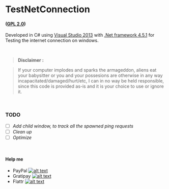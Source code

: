 # TestNetConnection
#### ([GPL 2.0](https://www.gnu.org/licenses/gpl-2.0.html))
Developed in C# using [Visual Studio 2013](https://www.visualstudio.com) with [.Net framework 4.5.1](https://www.microsoft.com/en-us/download/details.aspx?id=42643) for Testing the internet connection on windows.

<br>

> **Disclaimer :**

> If your computer implodes and sparks the armageddon, aliens eat your babysitter or you and your possesions are otherwise in any way incapacitated/damaged/hurt/etc, I can in no way be held responsible, since this code is provided as-is and it is your choice to use or ignore it.

<br>

### TODO
- [ ] *Add child window, to track all the spawned ping requests*
- [ ] *Clean up*
- [ ] *Optimize*

<br>

#### Help me
- PayPal [![alt text](https://www.paypalobjects.com/en_GB/i/btn/btn_donate_SM.gif "Onetime PayPal donation")](https://www.paypal.com/cgi-bin/webscr?cmd=_s-xclick&hosted_button_id=MTUK6NZQ6URX8)
- Gratipay [![alt text](https://img.shields.io/gratipay/AskeFC.svg "Weekly Gratipay donation")](https://gratipay.com/AskeFC)
- Flattr [![alt text](https://api.flattr.com/button/flattr-badge-large.png "Monthly Flattr donation")](https://flattr.com/profile/Mandrake)

